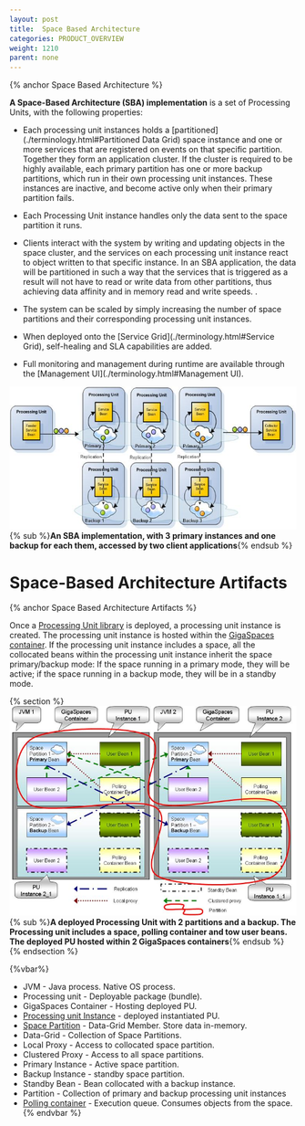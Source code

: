 ```yaml
---
layout: post
title:  Space Based Architecture
categories: PRODUCT_OVERVIEW
weight: 1210
parent: none
---
```






{% anchor Space Based Architecture %}


**A Space-Based Architecture (SBA) implementation** is a set of Processing Units, with the following properties:

- Each processing unit instances holds a [partitioned](./terminology.html#Partitioned Data Grid) space instance and one or more services that are registered on events on that specific partition. Together they form an application cluster. If the cluster is required to be highly available, each primary partition has one or more backup partitions, which run in their own processing unit instances. These instances are inactive, and become active only when their primary partition fails.

- Each Processing Unit instance handles only the data sent to the space partition it runs.

- Clients interact with the system by writing and updating objects in the space cluster, and the services on each processing unit instance react to object written to that specific instance. In an SBA application, the data will be partitioned in such a way that the services that is triggered as a result will not have to read or write data from other partitions, thus achieving data affinity and in memory read and write speeds. .

- The system can be scaled by simply increasing the number of space partitions and their corresponding processing unit instances.

- When deployed onto the [Service Grid](./terminology.html#Service Grid), self-healing and SLA capabilities are added.

- Full monitoring and management during runtime are available through the [Management UI](./terminology.html#Management UI).


![sba_with_backup.jpg](/attachment_files/sba_with_backup.jpg)
{% sub %}**An SBA implementation, with 3 primary instances and one backup for each them, accessed by two client applications**{% endsub %}





# Space-Based Architecture Artifacts

{% anchor Space Based Architecture Artifacts %}

Once a [Processing Unit library]({%latestjavaurl%}/the-processing-unit-structure-and-configuration.html) is deployed, a processing unit instance is created. The processing unit instance is hosted within the [GigaSpaces container](./service-grid.html#gsc). If the processing unit instance includes a space, all the collocated beans within the processing unit instance inherit the space primary/backup mode: If the space running in a primary mode, they will be active; if the space running in a backup mode, they will be in a standby mode.

{% section %}
![term_sba_artifacts.jpg](/attachment_files/term_sba_artifacts.jpg)
{% sub %}**A deployed Processing Unit with 2 partitions and a backup. The Processing unit includes a space, polling container and tow user beans. The deployed PU hosted within 2 GigaSpaces containers**{% endsub %}
{% endsection %}

{%vbar%}
- JVM - Java process. Native OS process.
- Processing unit - Deployable package (bundle).
- GigaSpaces Container - Hosting deployed PU.
- [Processing unit Instance]({%latestjavaurl%}/packaging-and-deployment.html) - deployed instantiated PU.
- [Space Partition](./terminology.html) - Data-Grid Member. Store data in-memory.
- Data-Grid - Collection of Space Partitions.
- Local Proxy - Access to collocated space partition.
- Clustered Proxy - Access to all space partitions.
- Primary Instance - Active space partition.
- Backup Instance - standby space partition.
- Standby Bean - Bean collocated with a backup instance.
- Partition - Collection of primary and backup processing unit instances
- [Polling container]({%latestjavaurl%}/polling-container.html) - Execution queue. Consumes objects from the space.
{% endvbar %}

